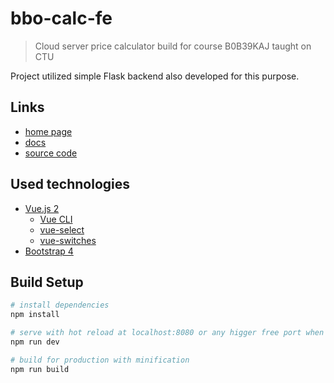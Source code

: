 # bbo-calc-fe

> Cloud server price calculator build for course B0B39KAJ taught on CTU

Project utilized simple Flask backend also developed for this purpose.

## Links
 * [home page](https://bbocal.mejty.cz)
 * [docs](https://bbocal.mejty.cz/doc/)
 * [source code](hhtps://bbocal.mejty.cz/src/bbocal.zip)

## Used technologies
 * [Vue.js 2](https://vuejs.org/)
    * [Vue CLI](https://cli.vuejs.org/)
    * [vue-select](http://sagalbot.github.io/vue-select/)
    * [vue-switches](https://github.com/drewjbartlett/vue-switches)
 * [Bootstrap 4](https://getbootstrap.com/)

## Build Setup

``` bash
# install dependencies
npm install

# serve with hot reload at localhost:8080 or any higger free port when 8080 taken
npm run dev

# build for production with minification
npm run build
```
